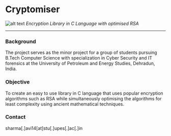 # ﻿Cryptomiser
![alt text](http://i.imgur.com/m1jDljW.jpg "Cryptomiser")
*Encryption Library in C Language with optimised RSA*
***

### Background
The project serves as the minor project for a group of students pursuing B.Tech Computer Science with specialization in Cyber Security and IT forensics at the University of Petroleum and Energy Studies, Dehradun, India.

### Objective
To create an easy to use library in C language that uses popular encryption algorithms such as RSA while simultaneously optimising the algorithms for least complexity using ancient mathematical techniques.

### Contact
sharma[.]avi14[at]stu[.]upes[.]ac[.]in
